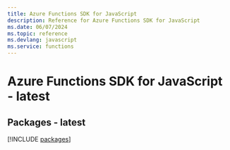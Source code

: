 ```yaml
---
title: Azure Functions SDK for JavaScript
description: Reference for Azure Functions SDK for JavaScript
ms.date: 06/07/2024
ms.topic: reference
ms.devlang: javascript
ms.service: functions
---
```

# Azure Functions SDK for JavaScript - latest
## Packages - latest
[!INCLUDE [packages](functions-index.md)]